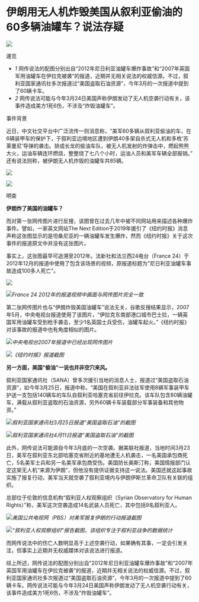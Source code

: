 # 伊朗用无人机炸毁美国从叙利亚偷油的60多辆油罐车？说法存疑

![](https://inews.gtimg.com/newsapp_bt/0/15776114166/1000)

速览

  * _1_ 网传说法的配图分别出自“2012年尼日利亚油罐车爆炸事故”和“2007年英国军用油罐车在伊拉克被袭”的报道，近期并无相关说法的权威信源。不过，叙利亚国家通讯社多次报道过“美国盗取石油资源”，今年3月的一次报道中提到了60辆卡车。
  * _2_ 网传说法可能与今年3月24日美国声称伊朗发动了无人机空袭行动有关，该事件造成美方1死6伤，不涉及“炸毁油罐车”。

事件背景

近日，中文社交平台中广泛流传一则消息称，“美军60多辆从叙利亚偷油的车，在6辆装甲车的保护下，于叙利亚边境地区遭到伊朗40多架自杀式无人机和多枚‘苏莱曼尼’导弹的袭击。排成长龙的偷油车队，被无人机发射的炸弹击中，燃起熊熊大火，运油车辆连环燃烧，整整烧了七八个小时，运油人员和美军车辆全部报销。”
还有说法则称，被伊朗无人机炸毁的油罐车共85辆。

![](https://inews.gtimg.com/newsapp_bt/0/15776114221/1000)

![](https://inews.gtimg.com/newsapp_bt/0/15776114223/1000)

明查

**伊朗炸了美国的油罐车？**

而对第一张网传图片进行反搜，该图曾在过去几年中被不同网站用来描述各种爆炸事件。譬如，一家英文网站The Next
Edition于2019年援引了《纽约时报》消息声称这张图显示的是坦桑尼亚的一辆油罐车发生爆炸，然而《纽约时报》关于这次事件的报道原文中并没有这张图片。

事实上，这张图最早可追溯至2012年。法新社和法兰西24电台（France
24）于2012年12月的报道中使用了包含该场景的视频，原报道标题为“尼日利亚油罐车事故造成100多人死亡”。

![](https://inews.gtimg.com/newsapp_bt/0/15776114224/1000)

![](https://inews.gtimg.com/newsapp_bt/0/15776114226/1000)_France 24
2012年的报道视频中画面与网传图片完全一致_

第二张网传图片也与“伊朗炸毁美国油罐车”说法无关，谷歌反搜结果显示，2007年5月，中央电视台报道使用了该图片，“伊拉克东南部港口城市巴士拉，一辆英国军用油罐车受到枪手袭击，至少1名英国士兵受伤，油罐车起火。”《纽约时报》对该事故的报道中也有角度相似的图片。

![](https://inews.gtimg.com/newsapp_bt/0/15776114227/1000)_中央电视台2007年报道中已经出现网传图片_

![](https://inews.gtimg.com/newsapp_bt/0/15776114228/1000)_《纽约时报》报道截图_

**另一方面，美国“偷油”一说也并非空穴来风。**

叙利亚国家通讯社（SANA）曾多次援引当地的消息人士，报道过“美国盗取石油资源”，如今年3月25日，报道中称，“美国在叙利亚非法驻军使用8辆军事装甲车护送一支包括140辆车的车队自叙利亚哈塞克省前往伊拉克。该车队包含80辆油罐车，满载从叙利亚盗取的石油资源，另外60辆卡车装载部分军事装备和其他物资。”

![](https://inews.gtimg.com/newsapp_bt/0/15776114230/1000)_叙利亚国家通讯社3月25日报道“美国盗取石油”的截图_

![](https://inews.gtimg.com/newsapp_bt/0/15776114231/1000)_叙利亚国家通讯社4月11日报道“美国盗取石油”的截图_

此外，网传说法可能源自今年3月底的一次空袭。据美联社报道，当地时间3月23日，美军在叙利亚东北部哈塞克省附近的基地遭无人机袭击，一名美国承包商死亡，5名美军士兵和另一名美军承包商受伤。美国防长奥斯汀称，美国情报部门认定这架无人机“来源为伊朗”，但他没有提供证据支持这一说法。美国还就这起事故实施了报复行动，美军当天就空袭了叙利亚境内与伊朗伊斯兰革命卫队有关联的组织。

总部位于伦敦的信息机构“叙利亚人权观察组织（Syrian Observatory for Human
Rights）”称，美军这次空袭造成14名武装人员死亡，其中包括9名叙利亚人。

![](https://inews.gtimg.com/newsapp_bt/0/15776114233/1000)_美国公共电视网（PBS）对美军报复伊朗的行动报道截图_

![](https://inews.gtimg.com/newsapp_bt/0/15776114235/1000)_“叙利亚人权观察组织”报告截图，该组织专注于叙利亚战争的数据统计_

而网传说法中的伤亡人数明显高于上述空袭行动，如果确有其事，一定会引发关注，但事实上近期并无权威媒体对该说法进行报道。

综上所述，网传说法的配图分别出自“2012年尼日利亚油罐车爆炸事故”和“2007年英国军用油罐车在伊拉克被袭”的报道，近期并无相关说法的权威信源。不过，叙利亚国家通讯社多次报道过“美国盗取石油资源”，今年3月的一次报道中提到了60辆卡车。网传说法可能与今年3月24日美国声称伊朗发动了无人机空袭行动有关，该事件造成美方1死6伤，不涉及“炸毁油罐车”。

